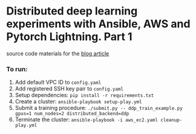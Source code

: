 # Distributed deep learning experiments with Ansible, AWS and Pytorch Lightning. Part 1

source code materials for the [blog article](https://towardsdatascience.com/distributed-deep-learning-with-ansible-aws-and-pytorch-lightning-part-1-91d500e1039f)

### To run:

1. Add default VPC ID to `config.yaml`
2. Add registered SSH key pair to `config.yaml`
3. Setup dependencies: `pip install -r requirements.txt`
4. Create a cluster: `ansible-playbook setup-play.yml`
5. Submit a training procedure: `./submit.py -- ddp_train_example.py gpus=1 num_nodes=2 distributed_backend=ddp`
6. Terminate the cluster: `ansible-playbook -i aws_ec2.yaml cleanup-play.yml`

